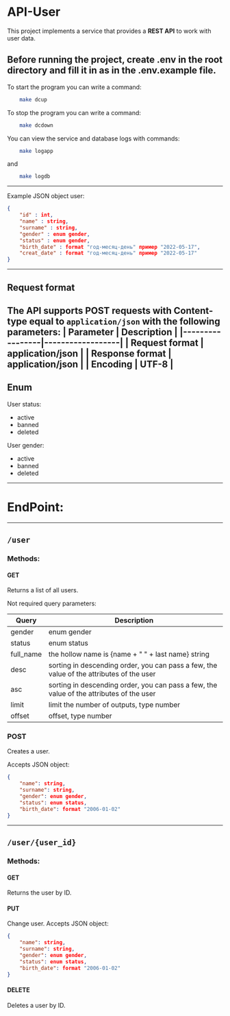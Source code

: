 
  # API-User
This project implements a service that provides a **REST API** to work with user data.

Before running the project, create **.env** in the root directory and fill it in as in the **.env.example** file.
---

To start the program you can write a command:
```bash
    make dcup
```

To stop the program you can write a command:
```bash
    make dcdown
```
You can view the service and database logs with commands:
```bash
    make logapp
```
and
```bash
    make logdb
```
---
Example JSON object user:
```json
{
    "id" : int,
    "name" : string,
    "surname" : string,
    "gender" : enum gender,
    "status" : enum gender,
    "birth_date" : format "год-месяц-день" пример "2022-05-17",
    "creat_date" : format "год-месяц-день" пример "2022-05-17"
}
```
---
## Request format
The API supports POST requests with Content-type equal to `application/json` with the following parameters:
| Parameter       | Description      |
|-----------------|------------------|
| Request format  | application/json |
| Response format | application/json |
| Encoding        | UTF-8            |
---
## Enum
User status:
 - active
 - banned
 - deleted

User gender:
 - active
 - banned
 - deleted

---
# EndPoint:
---
## `/user`
### Methods:
#### GET
Returns a list of all users.

Not required query parameters:

| Query     | Description |
|-----------|----------|
| gender    | enum gender|
| status    | enum status |
| full_name | the hollow name is {name + \" \" + last name} string |
| desc      | sorting in descending order, you can pass a few, the value of the attributes of the user |
| asc       | sorting in descending order, you can pass a few, the value of the attributes of the user |
| limit     | limit the number of outputs, type number |
| offset    | offset, type number |
### POST
Creates a user.

Accepts JSON object:
```json
{
    "name": string,
    "surname": string,
    "gender": enum gender,
    "status": enum status,
    "birth_date": format "2006-01-02"
}
```
---
## `/user/{user_id}`
### Methods:
#### GET
Returns the user by ID.
#### PUT
Change user.
Accepts JSON object:
```json
{
    "name": string,
    "surname": string,
    "gender": enum gender,
    "status": enum status,
    "birth_date": format "2006-01-02"
}
```
#### DELETE
Deletes a user by ID.
